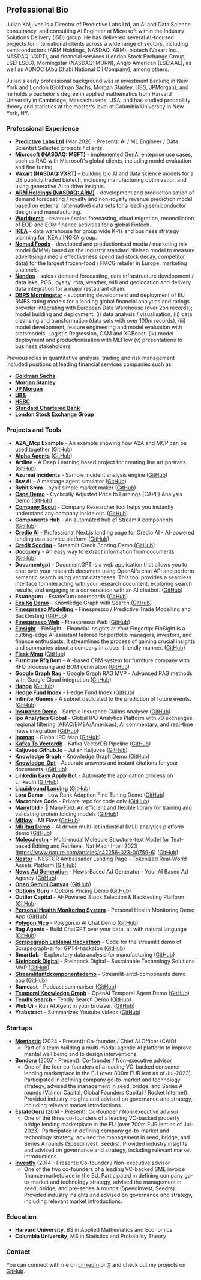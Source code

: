 ## Professional Bio
Julian Kaljuvee is a Director of Predictive Labs Ltd, an AI and Data Science consultancy, and consulting AI Engineer at Microsoft within the Industry Solutions Delivery (ISD) group. He has delivered several AI-focused projects for international clients across a wide range of sectors, including semiconductors (ARM Holdings, NASDAQ: ARM), biotech (Vaxart Inc., NASDAQ: VXRT), and financial services (London Stock Exchange Group, LSE: LSEG), Morningstar (NASDAQ: MORN), Anglo American (LSE:AAL), as well as ADNOC (Abu Dhabi National Oil Company), among others.

Julian's early professional background was in investment banking in New York and London (Goldman Sachs, Morgan Stanley, UBS, JPMorgan), and he holds a bachelor's degree in applied mathematics from Harvard University in Cambridge, Massachusetts, USA, and has studied probability theory and statistics at the master's level at Columbia University in New York, NY.

### Professional Experience

- **[Predictive Labs Ltd](https://www.predictivelabs.co.uk)** (Mar 2020 - Present): AI / ML Engineer / Data Scientist 
  Selected projects / clients: 
- **[Microsoft (NASDAQ: MSFT)](https://www.microsoft.com)** - implemented GenAI enteprise use cases, such as RAG with Microsoft's global clients, including model evaluation and fine tuning.
- **[Vaxart (NASDAQ:VXRT)](https://www.vaxart.com)** – building bio AI and data science models for a US publicly traded biotech, including manufacturing optimization and using generative AI to drive insights.
- **[ARM Holdings (NASDAQ: ARM)](https://www.arm.com)** - development and productionisation of demand forecasting / royalty and non-royalty revenue prediction model based on external (alternative) data sets for a leading semiconductor design and manufacturing.
- **[Worldremit](https://www.worldremit.com)** - revenue / sales forecasting, cloud migration, reconciliation of EOD and EOM finance activities for a global Fintech.
- **[IKEA](https://www.ikea.com)** - data warehouse for group wide KPIs and business strategy planning for IKEA / INGKA group.
- **[Nomad Foods](https://www.nomadfoods.com)** - developed and productionised media / marketing mix model (MMM) based on the industry standard Nielsen model to measure advertising / media effectiveness spend (ad stock decay, competitor data) for the largest frozen-food / FMCG retailer in Europe, marketing channels.
- **[Nandos](https://www.nandos.co.uk)** - sales / demand forecasting, data infrastructure development / data lake, POS, loyalty, rota, weather, wifi and geolocation and delivery data integration for a major restaurant chain.
- **[DBRS Morningstar](https://www.morningstar.com)** - supporting development and deployment of EU RMBS rating models for a leading global financial analytics and ratings provider integrating with European Data Warehouse (over 2bn records); model building and deployment: (i) data analysis / visualisation, (ii) data cleansing and transformation (data sets with over 100m records), (iii) model development, feature engineering and model evaluation with statsmodels, Logistic Regression, GAM and XGBoost, (iv) model deployment and productionisation with MLFlow (v) presentations to business stakeholders
    
Previous roles in quantitative analysis, trading and risk management included positions at leading financial services companies such as:
- **[Goldman Sachs](https://www.gs.com)** 
- **[Morgan Stanley](https://www.ms.com)**  
- **[JP Morgan](https://www.jpmorgan.com)**  
- **[UBS](https://www.ubs.com)**  
- **[HSBC](https://www.hsbc.com)**  
- **[Standard Chartered Bank](https://www.sc.com)**  
- **[London Stock Exchange Group](https://www.lseg.com)**  


### Projects and Tools

- **A2A_Mcp Example** - An example showing how A2A and MCP can be used together ([GitHub](https://github.com/kaljuvee/a2a_mcp-example))
- **[Alpha Agents](https://lohusalucap.vercel.app)** ([GitHub](https://github.com/predictivelabsai/alpha-agents))
- **Artline** - A Deep Learning based project for creating line art portraits. ([GitHub](https://github.com/kaljuvee/ArtLine))
- **Azureai Incidents** - Sample incident analysis engine ([GitHub](https://github.com/kaljuvee/azureai-incidents))
- **Bsv Ai** - A message agent simulator ([GitHub](https://github.com/kaljuvee/bsv-ai))
- **Bybit Smm** - bybit simple market maker ([GitHub](https://github.com/kaljuvee/bybit-smm))
- **[Cape Demo](https://cape-demo.streamlit.app/)** - Cyclically Adjusted Price to Earnings (CAPE) Analysis Demo ([GitHub](https://github.com/kaljuvee/cape-demo))
- **[Company Scout](https://companyresearcher.exa.ai)** - Company Researcher tool helps you instantly understand any company inside out. ([GitHub](https://github.com/kaljuvee/company-scout))
- **Components Hub** - An automated hub of Streamlit components ([GitHub](https://github.com/kaljuvee/components-hub))
- **[Credio Ai](https://credio-ai.vercel.app)** - Professional Next.js landing page for Credio AI - AI-powered lending as a service platform ([GitHub](https://github.com/kaljuvee/credio-ai))
- **[Credit Scoring](https://credit-scoring-demo.streamlit.app/)** - Streamlit Credit Scoring Demo ([GitHub](https://github.com/kaljuvee/credit-scoring))
- **Docquery** - An easy way to extract information from documents ([GitHub](https://github.com/kaljuvee/docquery))
- **Documentgpt** - DocumentGPT is a web application that allows you to chat over your research document using OpenAI's chat API and perform semantic search using vector databases. This tool provides a seamless interface for interacting with your research document, exploring search results, and engaging in a conversation with an AI chatbot. ([GitHub](https://github.com/kaljuvee/DocumentGPT))
- **Estateguru** - EstateGuru scorecards ([GitHub](https://github.com/kaljuvee/estateguru))
- **[Exa Kg Demo](https://exa-kg-demo.streamlit.app/)** - Knowledge Graph with Search ([GitHub](https://github.com/kaljuvee/exa-kg-demo))
- **[Finespresso Modelling](https://kaljuvee-predictivetrade.streamlit.app/)** - Finespresso / Predictive Trade Modelling and Backtesting ([GitHub](https://github.com/kaljuvee/finespresso-modelling))
- **[Finespresso Web](https://research.finespresso.org)** - Finespresso Web ([GitHub](https://github.com/predictivelabsai/finespresso-web))
- **[Finsight](https://finsight-report.streamlit.app/)** - FinSight - Financial Insights at Your Fingertip: FinSight is a cutting-edge AI assistant tailored for portfolio managers, investors, and finance enthusiasts. It streamlines the process of gaining crucial insights and summaries about a company in a user-friendly manner. ([GitHub](https://github.com/kaljuvee/finsight))
- **[Flask Mmg](https://flask-mmg.onrender.com)** ([GitHub](https://github.com/kaljuvee/flask-mmg))
- **Furniture Rfq Bom** - AI-based CRM system for furniture company with RFQ processing and BOM generation ([GitHub](https://github.com/kaljuvee/furniture-rfq-bom))
- **[Google Graph Rag](https://gcp-graph-rag.streamlit.app/)** - Google Graph RAG MVP - Advanced RAG methods with Google Cloud integration ([GitHub](https://github.com/kaljuvee/google-graph-rag))
- **[Hange](https://hange-ai.vercel.app)** ([GitHub](https://github.com/kaljuvee/hange))
- **[Hedge Fund Index](https://hedge-fund-index.streamlit.app/)** - Hedge Fund Index ([GitHub](https://github.com/kaljuvee/hedge-fund-index))
- **Infinite_Games** - A subnet dedicated to the prediction of future events.  ([GitHub](https://github.com/kaljuvee/infinite_games))
- **[Insurance Demo](https://insurance-claims-analysis.streamlit.app/)** - Sample Insurance Claims Analyser ([GitHub](https://github.com/kaljuvee/insurance-demo))
- **Ipo Analytics Global** - Global IPO Analytics Platform with 70 exchanges, regional filtering (APAC/EMEA/Americas), AI commentary, and real-time news integration ([GitHub](https://github.com/kaljuvee/ipo-analytics-global))
- **[Ipomap](https://www.ipomap.dev)** - Global IPO Map ([GitHub](https://github.com/kaljuvee/ipomap))
- **[Kafka To Vectordb](https://kafka-vectordb.streamlit.app/)** - Kafka VectorDB Pipeline ([GitHub](https://github.com/kaljuvee/kafka-to-vectordb))
- **Kaljuvee.Github.Io** - Julian Kaljuvee ([GitHub](https://github.com/kaljuvee/kaljuvee.github.io))
- **[Knowledge Graph](https://knowledge-graph-demo.streamlit.app/)** - Knowledge Graph Demo ([GitHub](https://github.com/kaljuvee/knowledge-graph))
- **[Knowledge_Gpt](https://knowledgegpt.streamlit.app/)** - Accurate answers and instant citations for your documents. ([GitHub](https://github.com/kaljuvee/knowledge_gpt))
- **Linkedin Easy Apply Bot** - Automate the application process on LinkedIn ([GitHub](https://github.com/kaljuvee/LinkedIn-Easy-Apply-Bot))
- **[Liquidround Landing](https://liquidround-landing.vercel.app)** ([GitHub](https://github.com/kaljuvee/liquidround-landing))
- **Lora Demo** - Low Rank Adaption Fine Tuning Demo ([GitHub](https://github.com/kaljuvee/lora-demo))
- **Macrohive Code** - Private repo for code only ([GitHub](https://github.com/kaljuvee/macrohive-code))
- **Manyfold** - 🧬 ManyFold: An efficient and flexible library for training and validating protein folding models ([GitHub](https://github.com/kaljuvee/manyfold))
- **[Mlflow](https://mlflow.finespresso.org)** - MLFlow ([GitHub](https://github.com/predictivelabsai/mlflow))
- **[Mli Rag Demo](https://mli-rag-demo.streamlit.app)** - AI driven multi-let industrial (MLI) analytics platform demo ([GitHub](https://github.com/kaljuvee/mli-rag-demo))
- **[Moleculestm](https://chao1224.github.io/MoleculeSTM)** - Multi-modal Molecule Structure-text Model for Text-based Editing and Retrieval, Nat Mach Intell 2023 (https://www.nature.com/articles/s42256-023-00759-6) ([GitHub](https://github.com/kaljuvee/MoleculeSTM))
- **[Nestor](https://nestor-lemon.vercel.app)** - NESTOR Ambassador Landing Page - Tokenized Real-World Assets Platform ([GitHub](https://github.com/kaljuvee/nestor))
- **[News Ad Generation](https://news-ad-generator.streamlit.app/)** - News-Based Ad Generator - Your AI Based Ad Agency ([GitHub](https://github.com/kaljuvee/news-ad-generation))
- **[Open Gemini Canvas](https://copilot-kit-deepmind.vercel.app)** ([GitHub](https://github.com/kaljuvee/open-gemini-canvas))
- **[Options Guru](https://options-guru.streamlit.app)** - Options Pricing Demo ([GitHub](https://github.com/kaljuvee/options-guru))
- **Outlier Capital** - AI-Powered Stock Selection & Backtesting Platform ([GitHub](https://github.com/kaljuvee/outlier-capital))
- **[Personal Health Monitoring System](https://kaljuvee-phms.streamlit.app/)** - Personal Health Monitoring Demo App ([GitHub](https://github.com/kaljuvee/personal-health-monitoring-system))
- **[Polygon Mcp](https://polygon-mcp.streamlit.app/)** - Polygon.io AI Chat Demo ([GitHub](https://github.com/kaljuvee/polygon-mcp))
- **Rag Agents** - Build ChatGPT over your data, all with natural language ([GitHub](https://github.com/kaljuvee/rag-agents))
- **[Scrapegraph Lablabai Hackathon](https://scrapegraph-ai-demo.streamlit.app/)** - Code for the streamlit demo of Scrapegraph-ai for GPT4-hackaton ([GitHub](https://github.com/kaljuvee/Scrapegraph-LabLabAI-Hackathon))
- **Smartfab** - Exploratory data analysis for manufacturing ([GitHub](https://github.com/kaljuvee/smartfab))
- **[Steinbock Digital](https://steinbock-digital.vercel.app)** - Steinbock Digital - Sustainable Technology Solutions MVP ([GitHub](https://github.com/kaljuvee/steinbock-digital))
- **[Streamlitantdcomponentsdemo](https://nicedouble-streamlitantdcomponentsdemo-app-middmy.streamlit.app/)** - Streamlit-antd-components demo app ([GitHub](https://github.com/kaljuvee/StreamlitAntdComponentsDemo))
- **Sumcast** - Podcast summariser ([GitHub](https://github.com/kaljuvee/sumcast))
- **[Temporal Knowledge Graph](https://temporal-knowledge-graph.streamlit.app/)** - OpenAI Temporal Agent Demo ([GitHub](https://github.com/kaljuvee/temporal-knowledge-graph))
- **[Tendly Search](https://tendly-search.streamlit.app/)** - Tendly Search Demo ([GitHub](https://github.com/kaljuvee/tendly-search))
- **Web Ui** - Run AI Agent in your browser. ([GitHub](https://github.com/kaljuvee/web-ui))
- **Ytabstract** - Summarizes Youtube videos ([GitHub](https://github.com/kaljuvee/ytabstract))

### Startups
- **[Mentastic](https://www.mentastic.me)** (2024 - Present): Co-founder / Chief AI Officer (CAIO)
  - Part of a team building a multi-modal agentic AI platform to improve mental well being and to design interventions.
- **[Bondora](https://www.bondora.com)** (2007 - Present): Co-founder / Non-executive advisor
  - One of the four co-founders of a leading VC-backed consumer lending marketplace in the EU (over 800m EUR lent as of Jul-2023). Participated in defining company go-to-market and technology strategy, advised the management in seed, bridge, and Series A rounds (Valinor Capital, Global Founders Capital / Rocket Internet). Provided industry insights and advised on governance and strategy, including relevant market introductions.
- **[EstateGuru](https://www.estateguru.co)** (2014 - Present): Co-founder / Non-executive advisor
  - One of the three co-founders of a leading VC-backed property bridge lending marketplace in the EU (over 700m EUR lent as of Jul-2023). Participated in defining company go-to-market and technology strategy, advised the management in seed, bridge, and Series A rounds (Speedinvest, Seedrs). Provided industry insights and advised on governance and strategy, including relevant market introductions.
- **[Investly](https://www.investly.co)** (2014 - Present): Co-founder / Non-executive advisor
  - One of the two co-founders of a leading VC-backed SME invoice finance marketplace in the EU. Participated in defining company go-to-market and technology strategy, advised the management in seed, bridge, and pre-series A rounds (Speedinvest, Seedrs). Provided industry insights and advised on governance and strategy, including relevant market introductions.

### Education
- **Harvard University**, BS in Applied Mathematics and Economics
- **Columbia University**, MS in Statistics and Probability Theory

### Contact
You can connect with me on [LinkedIn](https://www.linkedin.com/in/juliankaljuvee) or [X](https://x.com/jkaljuvee) and check out my projects on [GitHub](https://github.com/kaljuvee).
